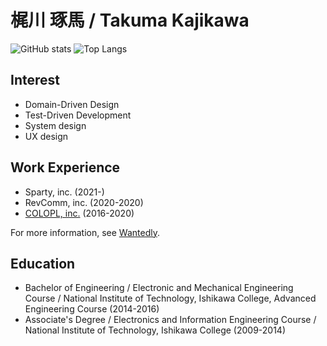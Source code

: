 # 梶川 琢馬 / Takuma Kajikawa
![GitHub stats](https://github-readme-stats.vercel.app/api?username=valbeat&count_private=true&show_icons=true&theme=gotham&hide_title=true&include_all_commits=true&hide_border=true&line_height=28)
![Top Langs](https://github-readme-stats.vercel.app/api/top-langs/?username=valbeat&hide_title=true&theme=gotham&layout=compact&hide_border=true&langs_count=10&hide=Vim%20Script,html,css,c,Objective%2DC,Makefile,CoffeeScript,Shell)


## Interest

- Domain-Driven Design
- Test-Driven Development
- System design
- UX design

## Work Experience

- Sparty, inc. (2021-)
- RevComm, inc. (2020-2020)
- [COLOPL, inc.](https://github.com/colopl) (2016-2020)

For more information, see [Wantedly](https://www.wantedly.com/id/takuma_kajikawa).

## Education
- Bachelor of Engineering / Electronic and Mechanical Engineering Course / National Institute of Technology, Ishikawa College, Advanced Engineering Course (2014-2016)
- Associate's Degree / Electronics and Information Engineering Course / National Institute of Technology, Ishikawa College (2009-2014)
